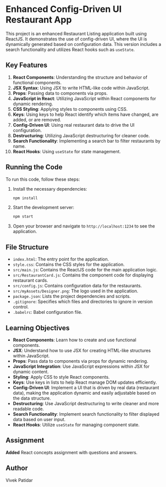 
# Enhanced Config-Driven UI Restaurant App

This project is an enhanced Restaurant Listing application built using ReactJS. It demonstrates the use of config-driven UI, where the UI is dynamically generated based on configuration data. This version includes a search functionality and utilizes React hooks such as `useState`.

## Key Features

1. **React Components**: Understanding the structure and behavior of functional components.
2. **JSX Syntax**: Using JSX to write HTML-like code within JavaScript.
3. **Props**: Passing data to components via props.
4. **JavaScript in React**: Utilizing JavaScript within React components for dynamic rendering.
5. **CSS Styling**: Applying styles to components using CSS.
6. **Keys**: Using keys to help React identify which items have changed, are added, or are removed.
7. **Config-Driven UI**: Using real restaurant data to drive the UI configuration.
8. **Destructuring**: Utilizing JavaScript destructuring for cleaner code.
9. **Search Functionality**: Implementing a search bar to filter restaurants by name.
10. **React Hooks**: Using `useState` for state management.

## Running the Code

To run this code, follow these steps:

1. Install the necessary dependencies:
    ```bash
    npm install
    ```

2. Start the development server:
    ```bash
    npm start
    ```

3. Open your browser and navigate to `http://localhost:1234` to see the application.

## File Structure

- `index.html`: The entry point for the application.
- `style.css`: Contains the CSS styles for the application.
- `src/main.js`: Contains the ReactJS code for the main application logic.
- `src/RestaurantCard.js`: Contains the component code for displaying restaurant cards.
- `src/config.js`: Contains configuration data for the restaurants.
- `src/myAssets/Designer.png`: The logo used in the application.
- `package.json`: Lists the project dependencies and scripts.
- `.gitignore`: Specifies which files and directories to ignore in version control.
- `.babelrc`: Babel configuration file.

## Learning Objectives

- **React Components**: Learn how to create and use functional components.
- **JSX**: Understand how to use JSX for creating HTML-like structures within JavaScript.
- **Props**: Pass data to components via props for dynamic rendering.
- **JavaScript Integration**: Use JavaScript expressions within JSX for dynamic content.
- **Styling**: Apply CSS to style React components.
- **Keys**: Use keys in lists to help React manage DOM updates efficiently.
- **Config-Driven UI**: Implement a UI that is driven by real data (restaurant data), making the application dynamic and easily adjustable based on the data structure.
- **Destructuring**: Use JavaScript destructuring to write cleaner and more readable code.
- **Search Functionality**: Implement search functionality to filter displayed data based on user input.
- **React Hooks**: Utilize `useState` for managing component state.

## Assignment

**Added** React concepts assignment with questions and answers.


## Author

Vivek Patidar
